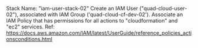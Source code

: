 Stack Name: "iam-user-stack-02" Create an IAM User ("quad-cloud-user-02"), associated with IAM Group ('quad-cloud-cf-dev-02'). Associate an IAM Policy that has permissions for all actions to "cloudformation" and "ec2" services. Ref: https://docs.aws.amazon.com/IAM/latest/UserGuide/reference_policies_actionsconditions.html
